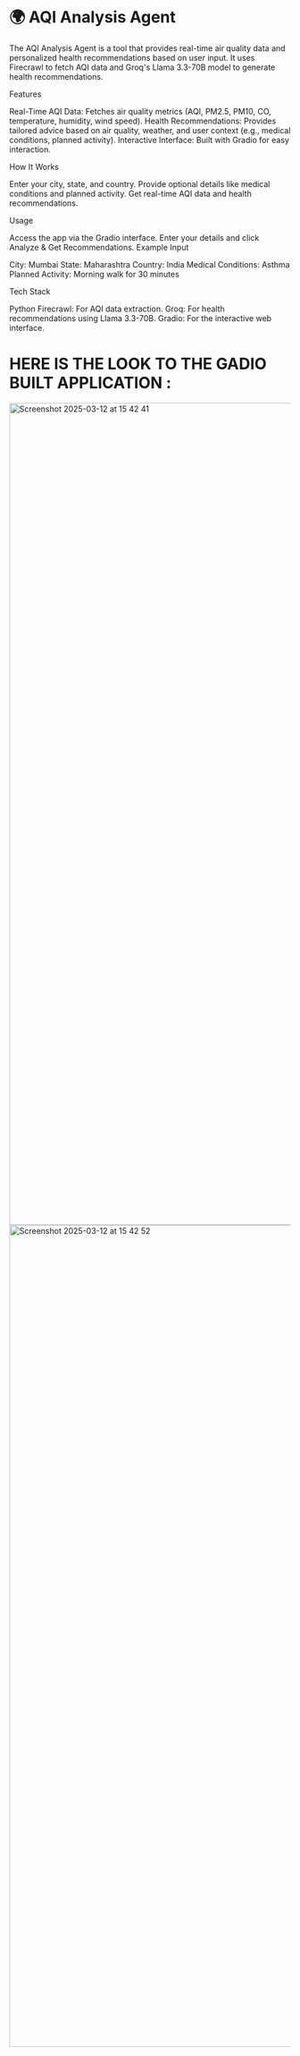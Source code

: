 # 🌍 AQI Analysis Agent

The AQI Analysis Agent is a tool that provides real-time air quality data and personalized health recommendations based on user input. It uses Firecrawl to fetch AQI data and Groq's Llama 3.3-70B model to generate health recommendations.

Features

Real-Time AQI Data: Fetches air quality metrics (AQI, PM2.5, PM10, CO, temperature, humidity, wind speed).
Health Recommendations: Provides tailored advice based on air quality, weather, and user context (e.g., medical conditions, planned activity).
Interactive Interface: Built with Gradio for easy interaction.

How It Works

Enter your city, state, and country.
Provide optional details like medical conditions and planned activity.
Get real-time AQI data and health recommendations.

Usage

Access the app via the Gradio interface.
Enter your details and click Analyze & Get Recommendations.
Example Input

City: Mumbai
State: Maharashtra
Country: India
Medical Conditions: Asthma
Planned Activity: Morning walk for 30 minutes

Tech Stack

Python
Firecrawl: For AQI data extraction.
Groq: For health recommendations using Llama 3.3-70B.
Gradio: For the interactive web interface.

# HERE IS THE LOOK TO THE GADIO BUILT APPLICATION :


<img width="1470" alt="Screenshot 2025-03-12 at 15 42 41" src="https://github.com/user-attachments/assets/34568a96-2888-46fb-a7fb-64a0db373589" />
<img width="1470" alt="Screenshot 2025-03-12 at 15 42 52" src="https://github.com/user-attachments/assets/dd7aa254-f31f-486c-ae22-155dbe7a31e1" />





